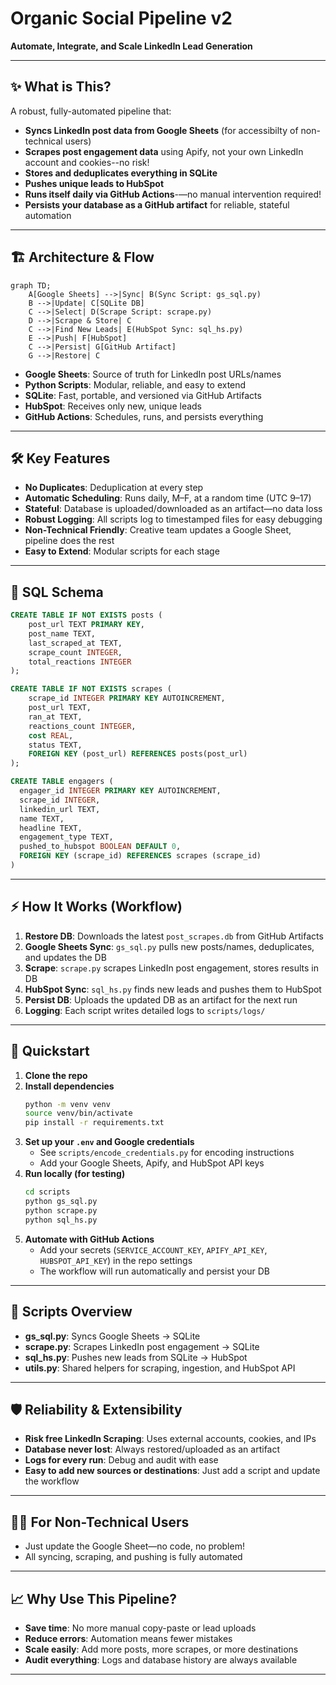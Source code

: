 # Organic Social Pipeline v2 

**Automate, Integrate, and Scale LinkedIn Lead Generation**

---

## ✨ What is This?
A robust, fully-automated pipeline that:
- **Syncs LinkedIn post data from Google Sheets** (for accessibilty of non-technical users)
- **Scrapes post engagement data** using Apify, not your own LinkedIn account and cookies--no risk!
- **Stores and deduplicates everything in SQLite**
- **Pushes unique leads to HubSpot**
- **Runs itself daily via GitHub Actions**-—no manual intervention required!
- **Persists your database as a GitHub artifact** for reliable, stateful automation

---

## 🏗️ Architecture & Flow

```mermaid
graph TD;
    A[Google Sheets] -->|Sync| B(Sync Script: gs_sql.py)
    B -->|Update| C[SQLite DB]
    C -->|Select| D(Scrape Script: scrape.py)
    D -->|Scrape & Store| C
    C -->|Find New Leads| E(HubSpot Sync: sql_hs.py)
    E -->|Push| F[HubSpot]
    C -->|Persist| G[GitHub Artifact]
    G -->|Restore| C
```

- **Google Sheets**: Source of truth for LinkedIn post URLs/names
- **Python Scripts**: Modular, reliable, and easy to extend
- **SQLite**: Fast, portable, and versioned via GitHub Artifacts
- **HubSpot**: Receives only new, unique leads
- **GitHub Actions**: Schedules, runs, and persists everything

---

## 🛠️ Key Features
- **No Duplicates**: Deduplication at every step
- **Automatic Scheduling**: Runs daily, M–F, at a random time (UTC 9–17)
- **Stateful**: Database is uploaded/downloaded as an artifact—no data loss
- **Robust Logging**: All scripts log to timestamped files for easy debugging
- **Non-Technical Friendly**: Creative team updates a Google Sheet, pipeline does the rest
- **Easy to Extend**: Modular scripts for each stage

---

## 📝 SQL Schema
```sql
CREATE TABLE IF NOT EXISTS posts (
    post_url TEXT PRIMARY KEY,
    post_name TEXT,
    last_scraped_at TEXT,
    scrape_count INTEGER,
    total_reactions INTEGER
);

CREATE TABLE IF NOT EXISTS scrapes (
    scrape_id INTEGER PRIMARY KEY AUTOINCREMENT,
    post_url TEXT,
    ran_at TEXT,
    reactions_count INTEGER,
    cost REAL,
    status TEXT,
    FOREIGN KEY (post_url) REFERENCES posts(post_url)
);

CREATE TABLE engagers (
  engager_id INTEGER PRIMARY KEY AUTOINCREMENT,
  scrape_id INTEGER,
  linkedin_url TEXT,
  name TEXT,
  headline TEXT,
  engagement_type TEXT,
  pushed_to_hubspot BOOLEAN DEFAULT 0,
  FOREIGN KEY (scrape_id) REFERENCES scrapes (scrape_id)
)
```

---

## ⚡️ How It Works (Workflow)
1. **Restore DB**: Downloads the latest `post_scrapes.db` from GitHub Artifacts
2. **Google Sheets Sync**: `gs_sql.py` pulls new posts/names, deduplicates, and updates the DB
3. **Scrape**: `scrape.py` scrapes LinkedIn post engagement, stores results in DB
4. **HubSpot Sync**: `sql_hs.py` finds new leads and pushes them to HubSpot
5. **Persist DB**: Uploads the updated DB as an artifact for the next run
6. **Logging**: Each script writes detailed logs to `scripts/logs/`

---

## 🚀 Quickstart
1. **Clone the repo**
2. **Install dependencies**
   ```bash
   python -m venv venv
   source venv/bin/activate
   pip install -r requirements.txt
   ```
3. **Set up your `.env` and Google credentials**
   - See `scripts/encode_credentials.py` for encoding instructions
   - Add your Google Sheets, Apify, and HubSpot API keys
4. **Run locally (for testing)**
   ```bash
   cd scripts
   python gs_sql.py
   python scrape.py
   python sql_hs.py
   ```
5. **Automate with GitHub Actions**
   - Add your secrets (`SERVICE_ACCOUNT_KEY`, `APIFY_API_KEY`, `HUBSPOT_API_KEY`) in the repo settings
   - The workflow will run automatically and persist your DB

---

## 🧩 Scripts Overview
- **gs_sql.py**: Syncs Google Sheets → SQLite
- **scrape.py**: Scrapes LinkedIn post engagement → SQLite
- **sql_hs.py**: Pushes new leads from SQLite → HubSpot
- **utils.py**: Shared helpers for scraping, ingestion, and HubSpot API

---

## 🛡️ Reliability & Extensibility
- **Risk free LinkedIn Scraping**: Uses external accounts, cookies, and IPs
- **Database never lost**: Always restored/uploaded as an artifact
- **Logs for every run**: Debug and audit with ease
- **Easy to add new sources or destinations**: Just add a script and update the workflow

---

## 👩‍💻 For Non-Technical Users
- Just update the Google Sheet—no code, no problem!
- All syncing, scraping, and pushing is fully automated

---

## 📈 Why Use This Pipeline?
- **Save time**: No more manual copy-paste or lead uploads
- **Reduce errors**: Automation means fewer mistakes
- **Scale easily**: Add more posts, more scrapes, or more destinations
- **Audit everything**: Logs and database history are always available
---
